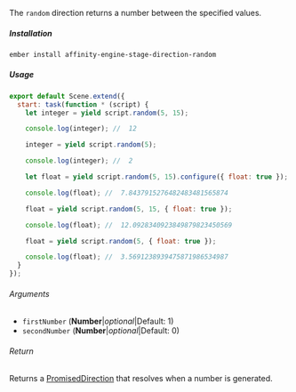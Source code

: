 The `random` direction returns a number between the specified values.

##### Installation

```bash
ember install affinity-engine-stage-direction-random
```

##### Usage

```js
export default Scene.extend({
  start: task(function * (script) {
    let integer = yield script.random(5, 15);

    console.log(integer); //  12

    integer = yield script.random(5);

    console.log(integer); //  2

    let float = yield script.random(5, 15).configure({ float: true });

    console.log(float); //  7.8437915276482483481565874

    float = yield script.random(5, 15, { float: true });

    console.log(float); //  12.0928340923849879823450569

    float = yield script.random(5, { float: true });

    console.log(float); //  3.5691238939475871986534987
  }
});
```

###### Arguments

* `firstNumber` (**Number**|_optional_|Default: 1)
* `secondNumber` (**Number**|_optional_|Default: 0)

###### Return

Returns a [PromisedDirection](#/api/stage/directions?anchor=promised_direction) that resolves when a number is generated.
